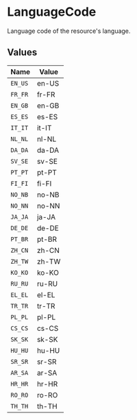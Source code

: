 # LanguageCode

Language code of the resource's language.


## Values

| Name    | Value   |
| ------- | ------- |
| `EN_US` | en-US   |
| `FR_FR` | fr-FR   |
| `EN_GB` | en-GB   |
| `ES_ES` | es-ES   |
| `IT_IT` | it-IT   |
| `NL_NL` | nl-NL   |
| `DA_DA` | da-DA   |
| `SV_SE` | sv-SE   |
| `PT_PT` | pt-PT   |
| `FI_FI` | fi-FI   |
| `NO_NB` | no-NB   |
| `NO_NN` | no-NN   |
| `JA_JA` | ja-JA   |
| `DE_DE` | de-DE   |
| `PT_BR` | pt-BR   |
| `ZH_CN` | zh-CN   |
| `ZH_TW` | zh-TW   |
| `KO_KO` | ko-KO   |
| `RU_RU` | ru-RU   |
| `EL_EL` | el-EL   |
| `TR_TR` | tr-TR   |
| `PL_PL` | pl-PL   |
| `CS_CS` | cs-CS   |
| `SK_SK` | sk-SK   |
| `HU_HU` | hu-HU   |
| `SR_SR` | sr-SR   |
| `AR_SA` | ar-SA   |
| `HR_HR` | hr-HR   |
| `RO_RO` | ro-RO   |
| `TH_TH` | th-TH   |